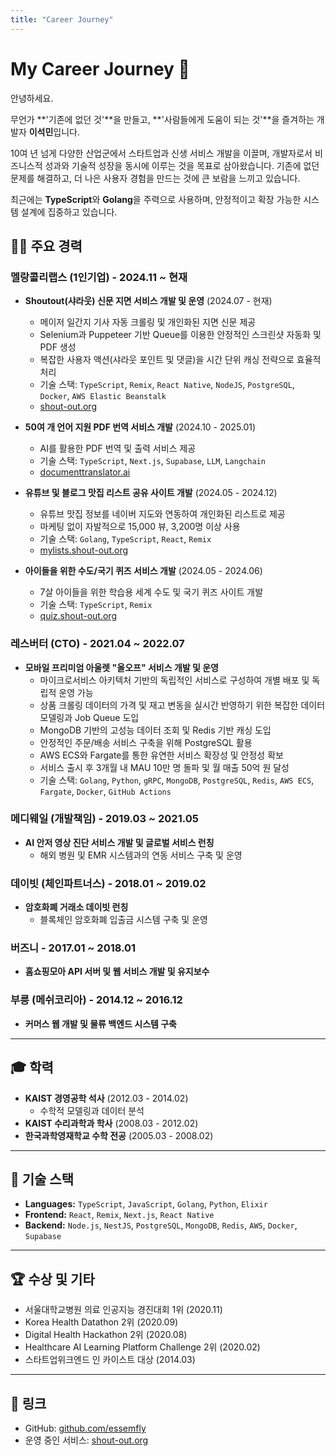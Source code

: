 ```yaml
---
title: "Career Journey"
---
```


# My Career Journey 🚀

안녕하세요. 

무언가 **'기존에 없던 것'**을 만들고, **'사람들에게 도움이 되는 것'**을 즐겨하는 개발자 **이석민**입니다.

10여 년 넘게 다양한 산업군에서 스타트업과 신생 서비스 개발을 이끌며, 개발자로서 비즈니스적 성과와 기술적 성장을 동시에 이루는 것을 목표로 삼아왔습니다. 기존에 없던 문제를 해결하고, 더 나은 사용자 경험을 만드는 것에 큰 보람을 느끼고 있습니다.

최근에는 **TypeScript**와 **Golang**을 주력으로 사용하며, 안정적이고 확장 가능한 시스템 설계에 집중하고 있습니다.

## 👨‍💻 주요 경력

### **멜랑콜리랩스 (1인기업)** - 2024.11 ~ 현재

- **Shoutout(샤라웃) 신문 지면 서비스 개발 및 운영** (2024.07 - 현재)
  - 메이저 일간지 기사 자동 크롤링 및 개인화된 지면 신문 제공
  - Selenium과 Puppeteer 기반 Queue를 이용한 안정적인 스크린샷 자동화 및 PDF 생성
  - 복잡한 사용자 액션(샤라웃 포인트 및 댓글)을 시간 단위 캐싱 전략으로 효율적 처리
  - 기술 스택: `TypeScript`, `Remix`, `React Native`, `NodeJS`, `PostgreSQL`, `Docker`, `AWS Elastic Beanstalk`
  - [shout-out.org](https://shout-out.org)

- **50여 개 언어 지원 PDF 번역 서비스 개발** (2024.10 - 2025.01)
  - AI를 활용한 PDF 번역 및 출력 서비스 제공
  - 기술 스택: `TypeScript`, `Next.js`, `Supabase`, `LLM`, `Langchain`
  - [documenttranslator.ai](https://app.documenttranslator.ai/)

- **유튜브 및 블로그 맛집 리스트 공유 사이트 개발** (2024.05 - 2024.12)
  - 유튜브 맛집 정보를 네이버 지도와 연동하여 개인화된 리스트로 제공
  - 마케팅 없이 자발적으로 15,000 뷰, 3,200명 이상 사용
  - 기술 스택: `Golang`, `TypeScript`, `React`, `Remix`
  - [mylists.shout-out.org](https://mylists.shout-out.org/)

- **아이들을 위한 수도/국기 퀴즈 서비스 개발** (2024.05 - 2024.06)
  - 7살 아이들을 위한 학습용 세계 수도 및 국기 퀴즈 사이트 개발
  - 기술 스택: `TypeScript`, `Remix`
  - [quiz.shout-out.org](https://quiz.shout-out.org/theme/country)

### **레스버터 (CTO)** - 2021.04 ~ 2022.07

- **모바일 프리미엄 아울렛 "올오프" 서비스 개발 및 운영**
  - 마이크로서비스 아키텍처 기반의 독립적인 서비스로 구성하여 개별 배포 및 독립적 운영 가능
  - 상품 크롤링 데이터의 가격 및 재고 변동을 실시간 반영하기 위한 복잡한 데이터 모델링과 Job Queue 도입
  - MongoDB 기반의 고성능 데이터 조회 및 Redis 기반 캐싱 도입
  - 안정적인 주문/배송 서비스 구축을 위해 PostgreSQL 활용
  - AWS ECS와 Fargate를 통한 유연한 서비스 확장성 및 안정성 확보
  - 서비스 출시 후 3개월 내 MAU 10만 명 돌파 및 월 매출 50억 원 달성
  - 기술 스택: `Golang`, `Python`, `gRPC`, `MongoDB`, `PostgreSQL`, `Redis`, `AWS ECS`, `Fargate`, `Docker`, `GitHub Actions`

### **메디웨일 (개발책임)** - 2019.03 ~ 2021.05
- **AI 안저 영상 진단 서비스 개발 및 글로벌 서비스 런칭**
  - 해외 병원 및 EMR 시스템과의 연동 서비스 구축 및 운영

### **데이빗 (체인파트너스)** - 2018.01 ~ 2019.02
- **암호화폐 거래소 데이빗 런칭**
  - 블록체인 암호화폐 입출금 시스템 구축 및 운영

### **버즈니** - 2017.01 ~ 2018.01
- **홈쇼핑모아 API 서버 및 웹 서비스 개발 및 유지보수**

### **부릉 (메쉬코리아)** - 2014.12 ~ 2016.12
- **커머스 웹 개발 및 물류 백엔드 시스템 구축**

---

## 🎓 학력

- **KAIST 경영공학 석사** (2012.03 - 2014.02)
  - 수학적 모델링과 데이터 분석
- **KAIST 수리과학과 학사** (2008.03 - 2012.02)
- **한국과학영재학교 수학 전공** (2005.03 - 2008.02)

---

## 🔧 기술 스택

- **Languages:** `TypeScript`, `JavaScript`, `Golang`, `Python`, `Elixir`
- **Frontend:** `React`, `Remix`, `Next.js`, `React Native`
- **Backend:** `Node.js`, `NestJS`, `PostgreSQL`, `MongoDB`, `Redis`, `AWS`, `Docker`, `Supabase`

---

## 🏆 수상 및 기타

- 서울대학교병원 의료 인공지능 경진대회 1위 (2020.11)
- Korea Health Datathon 2위 (2020.09)
- Digital Health Hackathon 2위 (2020.08)
- Healthcare AI Learning Platform Challenge 2위 (2020.02)
- 스타트업위크엔드 인 카이스트 대상 (2014.03)

---

## 🔗 링크

- GitHub: [github.com/essemfly](https://github.com/essemfly)
- 운영 중인 서비스: [shout-out.org](https://shout-out.org)
